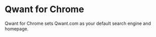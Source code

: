Qwant for Chrome
================

Qwant for Chrome sets Qwant.com as your default search engine and homepage.